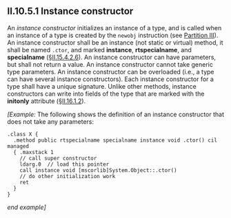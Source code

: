 ## II.10.5.1 Instance constructor

An *instance constructor* initializes an instance of a type, and is called when an instance of a type is created by the `newobj` instruction (see [Partition III](iii.4.21-newobj.md)). An instance constructor shall be an instance (not static or virtual) method, it shall be named `.ctor`, and marked **instance**, **rtspecialname**, and **specialname** (§[II.15.4.2.6](ii.15.4.2.6-special-handling-attributes.md)). An instance constructor can have parameters, but shall not return a value. An instance constructor cannot take generic type parameters. An instance constructor can be overloaded (i.e., a type can have several instance constructors). Each instance constructor for a type shall have a unique signature. Unlike other methods, instance constructors can write into fields of the type that are marked with the **initonly** attribute (§[II.16.1.2](ii.16.1.2-field-contract-attributes.md)).

_[Example:_ The following shows the definition of an instance constructor that does not take any parameters:

 ```ilasm
 .class X {
   .method public rtspecialname specialname instance void .ctor() cil managed
   { .maxstack 1
     // call super constructor
     ldarg.0  // load this pointer
     call instance void [mscorlib]System.Object::.ctor()
     // do other initialization work
     ret
   }
 }
 ```

_end example]_
